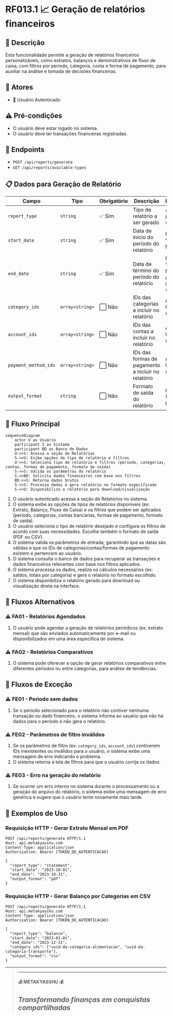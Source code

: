 # RF013.1 📈 Geração de relatórios financeiros

## 📝 Descrição

Esta funcionalidade permite a geração de relatórios financeiros personalizáveis, como extratos, balanços e
demonstrativos de fluxo de caixa, com filtros por período, categoria, conta e forma de pagamento, para auxiliar na
análise e tomada de decisões financeiras.

## 👥 Atores

- 👤 Usuário Autenticado

## ⚠️ Pré-condições

- O usuário deve estar logado no sistema.
- O usuário deve ter transações financeiras registradas.

## 🔌 Endpoints

- `POST /api/reports/generate`
- `GET /api/reports/available-types`

## 📋 Dados para Geração de Relatório

| Campo                | Tipo            | Obrigatório | Descrição                                          | Restrições                                       |
|----------------------|-----------------|-------------|----------------------------------------------------|--------------------------------------------------|
| `report_type`        | `string`        | ✅ Sim       | Tipo de relatório a ser gerado                     | `statement`, `balance`, `cash_flow`              |
| `start_date`         | `string`        | ✅ Sim       | Data de início do período do relatório             | Formato YYYY-MM-DD                               |
| `end_date`           | `string`        | ✅ Sim       | Data de término do período do relatório            | Formato YYYY-MM-DD, após ou igual a `start_date` |
| `category_ids`       | `array<string>` | ⬜ Não       | IDs das categorias a incluir no relatório          | Array de UUIDs válidos                           |
| `account_ids`        | `array<string>` | ⬜ Não       | IDs das contas a incluir no relatório              | Array de UUIDs válidos                           |
| `payment_method_ids` | `array<string>` | ⬜ Não       | IDs das formas de pagamento a incluir no relatório | Array de UUIDs válidos                           |
| `output_format`      | `string`        | ⬜ Não       | Formato de saída do relatório                      | `pdf`, `csv` (padrão: `pdf`)                     |

## 🔄 Fluxo Principal

```mermaid
sequenceDiagram
    actor U as Usuário
    participant S as Sistema
    participant BD as Banco de Dados
    U->>S: Acessa a seção de Relatórios
    S->>U: Exibe opções de tipo de relatório e filtros
    U->>S: Seleciona tipo de relatório e filtros (período, categorias, contas, formas de pagamento, formato de saída)
    S->>S: Valida os parâmetros do relatório
    S->>BD: Solicita dados financeiros com base nos filtros
    BD->>S: Retorna dados brutos
    S->>S: Processa dados e gera relatório no formato especificado
    S->>U: Disponibiliza o relatório para download/visualização
```

1. O usuário autenticado acessa a seção de Relatórios no sistema.
2. O sistema exibe as opções de tipos de relatórios disponíveis (ex: Extrato, Balanço, Fluxo de Caixa) e os filtros que
   podem ser aplicados (período, categorias, contas bancárias, formas de pagamento, formato de saída).
3. O usuário seleciona o tipo de relatório desejado e configura os filtros de acordo com suas necessidades. Escolhe
   também o formato de saída (PDF ou CSV).
4. O sistema valida os parâmetros de entrada, garantindo que as datas são válidas e que os IDs de
   categorias/contas/formas de pagamento existem e pertencem ao usuário.
5. O sistema consulta o banco de dados para recuperar as transações e dados financeiros relevantes com base nos filtros
   aplicados.
6. O sistema processa os dados, realiza os cálculos necessários (ex: saldos, totais por categoria) e gera o relatório no
   formato escolhido.
7. O sistema disponibiliza o relatório gerado para download ou visualização direta na interface.

## 🔀 Fluxos Alternativos

### ⚠️ FA01 - Relatórios Agendados

1. O usuário pode agendar a geração de relatórios periódicos (ex: extrato mensal) que são enviados automaticamente por
   e-mail ou disponibilizados em uma área específica do sistema.

### ⚠️ FA02 - Relatórios Comparativos

1. O sistema pode oferecer a opção de gerar relatórios comparativos entre diferentes períodos ou entre categorias, para
   análise de tendências.

## 🚫 Fluxos de Exceção

### ⚠️ FE01 - Período sem dados

1. Se o período selecionado para o relatório não contiver nenhuma transação ou dado financeiro, o sistema informa ao
   usuário que não há dados para o período e não gera o relatório.

### ⚠️ FE02 - Parâmetros de filtro inválidos

1. Se os parâmetros de filtro (ex: `category_ids`, `account_ids`) contiverem IDs inexistentes ou inválidos para o
   usuário, o sistema exibe uma mensagem de erro indicando o problema.
2. O sistema retorna à tela de filtros para que o usuário corrija os dados.

### ⚠️ FE03 - Erro na geração do relatório

1. Se ocorrer um erro interno no sistema durante o processamento ou a geração do arquivo do relatório, o sistema exibe
   uma mensagem de erro genérica e sugere que o usuário tente novamente mais tarde.

## 🧪 Exemplos de Uso

### Requisição HTTP - Gerar Extrato Mensal em PDF

```http
POST /api/reports/generate HTTP/1.1
Host: api.metakyasshu.com
Content-Type: application/json
Authorization: Bearer [TOKEN_DE_AUTENTICACAO]

{
  "report_type": "statement",
  "start_date": "2023-10-01",
  "end_date": "2023-10-31",
  "output_format": "pdf"
}
```

### Requisição HTTP - Gerar Balanço por Categorias em CSV

```http
POST /api/reports/generate HTTP/1.1
Host: api.metakyasshu.com
Content-Type: application/json
Authorization: Bearer [TOKEN_DE_AUTENTICACAO]

{
  "report_type": "balance",
  "start_date": "2023-01-01",
  "end_date": "2023-12-31",
  "category_ids": ["uuid-da-categoria-alimentacao", "uuid-da-categoria-transporte"],
  "output_format": "csv"
}
```

---

> ---------------------------------------------------------------------------
> #### 💰 METAKYASSHU 💰
> ***Transformando finanças em conquistas compartilhadas***
> --------------------------------------------------------------------------- 